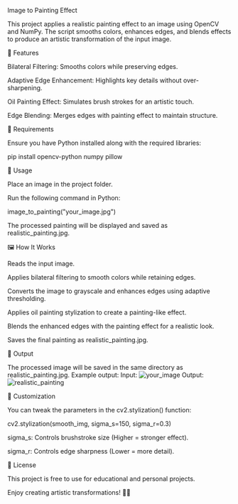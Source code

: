 Image to Painting Effect

This project applies a realistic painting effect to an image using OpenCV and NumPy. The script smooths colors, enhances edges, and blends effects to produce an artistic transformation of the input image.

📌 Features

Bilateral Filtering: Smooths colors while preserving edges.

Adaptive Edge Enhancement: Highlights key details without over-sharpening.

Oil Painting Effect: Simulates brush strokes for an artistic touch.

Edge Blending: Merges edges with painting effect to maintain structure.

📂 Requirements

Ensure you have Python installed along with the required libraries:

pip install opencv-python numpy pillow

🚀 Usage

Place an image in the project folder.

Run the following command in Python:

image_to_painting("your_image.jpg")

The processed painting will be displayed and saved as realistic_painting.jpg.

🖼️ How It Works

Reads the input image.

Applies bilateral filtering to smooth colors while retaining edges.

Converts the image to grayscale and enhances edges using adaptive thresholding.

Applies oil painting stylization to create a painting-like effect.

Blends the enhanced edges with the painting effect for a realistic look.

Saves the final painting as realistic_painting.jpg.

📌 Output

The processed image will be saved in the same directory as realistic_painting.jpg.
Example output:
Input: 
![your_image](https://github.com/user-attachments/assets/5796d194-fcdd-43c3-8109-5aaa47053bf6)
Output: 
![realistic_painting](https://github.com/user-attachments/assets/f606b4d1-42f6-4b7c-8708-a5020af1ea56)


🔧 Customization

You can tweak the parameters in the cv2.stylization() function:

cv2.stylization(smooth_img, sigma_s=150, sigma_r=0.3)

sigma_s: Controls brushstroke size (Higher = stronger effect).

sigma_r: Controls edge sharpness (Lower = more detail).

📜 License

This project is free to use for educational and personal projects.

Enjoy creating artistic transformations! 🎨✨
